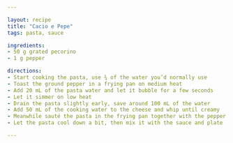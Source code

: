 ```yaml
---

layout: recipe
title: "Cacio e Pepe"
tags: pasta, sauce

ingredients:
- 50 g grated pecorino
- 1 g pepper

directions:
- Start cooking the pasta, use ¾ of the water you’d normally use
- Toast the ground pepper in a frying pan on medium heat
- Add 20 mL of the pasta water and let it bubble for a few seconds
- Let it simmer on low heat
- Drain the pasta slightly early, save around 100 mL of the water
- Add 50 mL of the cooking water to the cheese and whip until creamy
- Meanwhile sauté the pasta in the frying pan together with the pepper and the rest of the cooking water
- Let the pasta cool down a bit, then mix it with the sauce and plate

---
```


